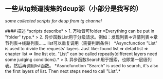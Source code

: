 ## 一些从tg频道搜集的deup源（小部分是我写的）  
*some collected scripts for deup from tg channel*
<?![deuplogo](https://raw.githubusercontent.com/chenxingmoonset/yuan/main/deup/deup.png)>

#### 描述  *scripts describe*
> 1. 万物皆可folder   *Everything can be put in "folder" type.*
> 2. 异步函数List用于分级请求。例如：发现列表=>详情列表=>章节列表=>线路列表...... list可以重复调用（需要判断条件）  
*Asyncfunction "List" is used to divide the requests' layers. Just like: found list => detail list => chapter list => line list  etc. "List" can be called repeatly(different layers need some judging conditions).*
> 3. 异步函数Search用于搜索，也即第一层级列表。然后再调用list函数。  
*Asyncfunction "Search" is used to search, it's also the first layers of list. Then next steps need to call "List".*
